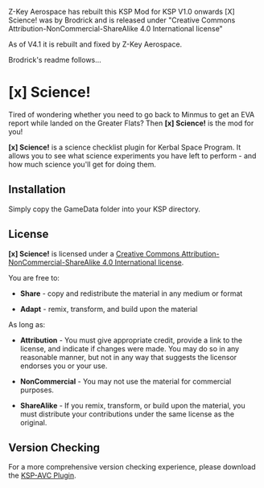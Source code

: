 Z-Key Aerospace has rebuilt this KSP Mod for KSP V1.0 onwards
[X] Science! was by Brodrick and is released under "Creative Commons Attribution-NonCommercial-ShareAlike 4.0 International license"

As of V4.1 it is rebuilt and fixed by Z-Key Aerospace.



Brodrick's readme follows...



[x] Science!
============

Tired of wondering whether you need to go back to Minmus to get an EVA report while landed on the Greater Flats? Then **[x] Science!** is the mod for you!

**[x] Science!** is a science checklist plugin for Kerbal Space Program. It allows you to see what science experiments you have left to perform - and how much science you'll get for doing them.

Installation
------------

Simply copy the GameData folder into your KSP directory.

License
------

**[x] Science!** is licensed under a [Creative Commons Attribution-NonCommercial-ShareAlike 4.0 International license][1].

You are free to:  

 * **Share** - copy and redistribute the material in any medium or format

 * **Adapt** - remix, transform, and build upon the material

As long as:

 * **Attribution** - You must give appropriate credit, provide a link to the license, and indicate if changes were made. You may do so in any reasonable manner, but not in any way that suggests the licensor endorses you or your use.

 * **NonCommercial** - You may not use the material for commercial purposes.

 * **ShareAlike** - If you remix, transform, or build upon the material, you must distribute your contributions under the same license as the original.


Version Checking
---
 For a more comprehensive version checking experience, please download the [KSP-AVC Plugin][2].

[1]:http://creativecommons.org/licenses/by-nc-sa/4.0/
[2]:http://forum.kerbalspaceprogram.com/threads/79745